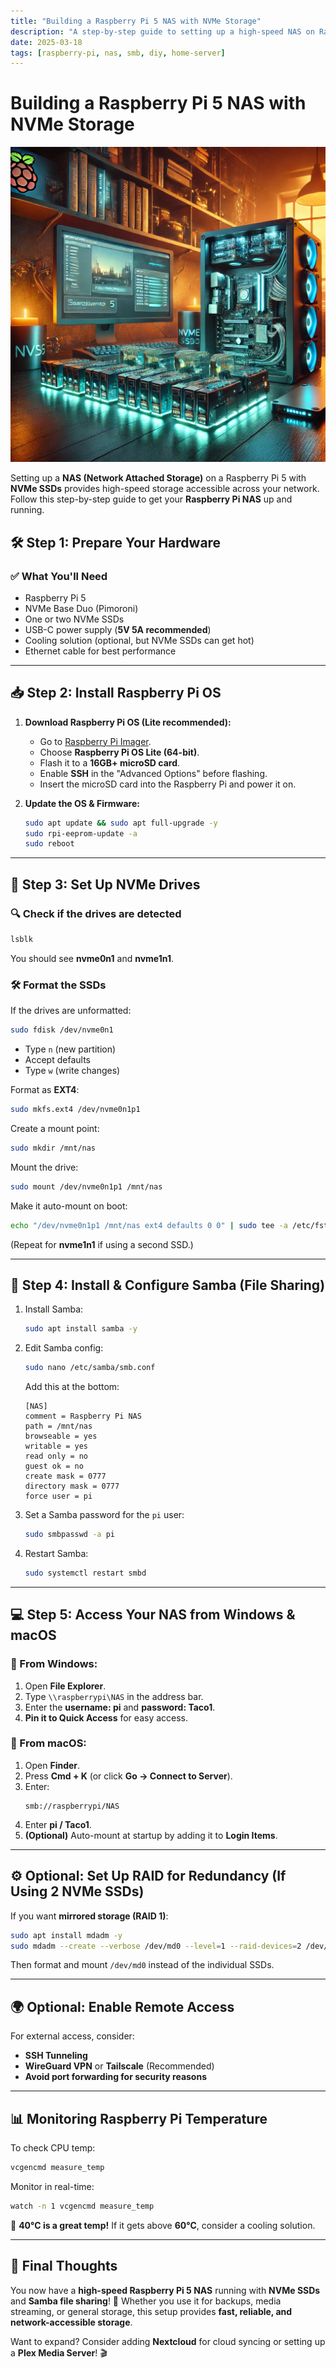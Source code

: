```yaml
---
title: "Building a Raspberry Pi 5 NAS with NVMe Storage"
description: "A step-by-step guide to setting up a high-speed NAS on Raspberry Pi 5 using NVMe SSDs."
date: 2025-03-18
tags: [raspberry-pi, nas, smb, diy, home-server]
---
```


# **Building a Raspberry Pi 5 NAS with NVMe Storage**

![AI picture of NAS?](./assets/nas.png)

Setting up a **NAS (Network Attached Storage)** on a Raspberry Pi 5 with **NVMe SSDs** provides high-speed storage accessible across your network. Follow this step-by-step guide to get your **Raspberry Pi NAS** up and running.

## **🛠️ Step 1: Prepare Your Hardware**

### **✅ What You'll Need**

- Raspberry Pi 5
- NVMe Base Duo (Pimoroni)
- One or two NVMe SSDs
- USB-C power supply (**5V 5A recommended**)
- Cooling solution (optional, but NVMe SSDs can get hot)
- Ethernet cable for best performance

---

## **📥 Step 2: Install Raspberry Pi OS**

1. **Download Raspberry Pi OS (Lite recommended):**

   - Go to [Raspberry Pi Imager](https://www.raspberrypi.com/software/).
   - Choose **Raspberry Pi OS Lite (64-bit)**.
   - Flash it to a **16GB+ microSD card**.
   - Enable **SSH** in the "Advanced Options" before flashing.
   - Insert the microSD card into the Raspberry Pi and power it on.

2. **Update the OS & Firmware:**
   ```bash
   sudo apt update && sudo apt full-upgrade -y
   sudo rpi-eeprom-update -a
   sudo reboot
   ```

---

## **💾 Step 3: Set Up NVMe Drives**

### **🔍 Check if the drives are detected**

```bash
lsblk
```

You should see **nvme0n1** and **nvme1n1**.

### **🛠️ Format the SSDs**

If the drives are unformatted:

```bash
sudo fdisk /dev/nvme0n1
```

- Type `n` (new partition)
- Accept defaults
- Type `w` (write changes)

Format as **EXT4**:

```bash
sudo mkfs.ext4 /dev/nvme0n1p1
```

Create a mount point:

```bash
sudo mkdir /mnt/nas
```

Mount the drive:

```bash
sudo mount /dev/nvme0n1p1 /mnt/nas
```

Make it auto-mount on boot:

```bash
echo "/dev/nvme0n1p1 /mnt/nas ext4 defaults 0 0" | sudo tee -a /etc/fstab
```

(Repeat for **nvme1n1** if using a second SSD.)

---

## **📂 Step 4: Install & Configure Samba (File Sharing)**

1. Install Samba:

   ```bash
   sudo apt install samba -y
   ```

2. Edit Samba config:

   ```bash
   sudo nano /etc/samba/smb.conf
   ```

   Add this at the bottom:

   ```
   [NAS]
   comment = Raspberry Pi NAS
   path = /mnt/nas
   browseable = yes
   writable = yes
   read only = no
   guest ok = no
   create mask = 0777
   directory mask = 0777
   force user = pi
   ```

3. Set a Samba password for the `pi` user:

   ```bash
   sudo smbpasswd -a pi
   ```

4. Restart Samba:
   ```bash
   sudo systemctl restart smbd
   ```

---

## **💻 Step 5: Access Your NAS from Windows & macOS**

### **🔹 From Windows:**

1. Open **File Explorer**.
2. Type `\\raspberrypi\NAS` in the address bar.
3. Enter the **username: pi** and **password: Taco1**.
4. **Pin it to Quick Access** for easy access.

### **🍏 From macOS:**

1. Open **Finder**.
2. Press **Cmd + K** (or click **Go → Connect to Server**).
3. Enter:
   ```
   smb://raspberrypi/NAS
   ```
4. Enter **pi / Taco1**.
5. **(Optional)** Auto-mount at startup by adding it to **Login Items**.

---

## **⚙️ Optional: Set Up RAID for Redundancy (If Using 2 NVMe SSDs)**

If you want **mirrored storage (RAID 1)**:

```bash
sudo apt install mdadm -y
sudo mdadm --create --verbose /dev/md0 --level=1 --raid-devices=2 /dev/nvme0n1 /dev/nvme1n1
```

Then format and mount `/dev/md0` instead of the individual SSDs.

---

## **🌍 Optional: Enable Remote Access**

For external access, consider:

- **SSH Tunneling**
- **WireGuard VPN** or **Tailscale** (Recommended)
- **Avoid port forwarding for security reasons**

---

## **📊 Monitoring Raspberry Pi Temperature**

To check CPU temp:

```bash
vcgencmd measure_temp
```

Monitor in real-time:

```bash
watch -n 1 vcgencmd measure_temp
```

🚀 **40°C is a great temp!** If it gets above **60°C**, consider a cooling solution.

---

## **🎉 Final Thoughts**

You now have a **high-speed Raspberry Pi 5 NAS** running with **NVMe SSDs** and **Samba file sharing**! 🚀 Whether you use it for backups, media streaming, or general storage, this setup provides **fast, reliable, and network-accessible storage**.

Want to expand? Consider adding **Nextcloud** for cloud syncing or setting up a **Plex Media Server**! 🎬
